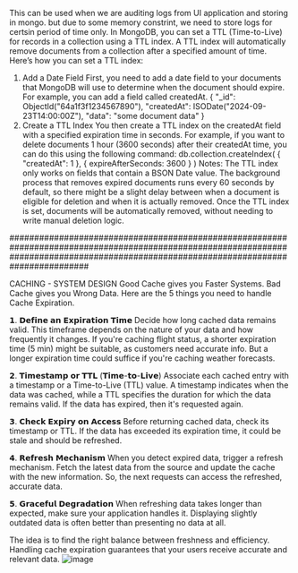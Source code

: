 This can be used when we are auditing logs from UI application and storing in mongo. but due to some memory constrint, we need to store logs for certsin period of time only.
In MongoDB, you can set a TTL (Time-to-Live) for records in a collection using a TTL index. A TTL index will automatically remove documents from a collection after a specified
amount of time.
Here’s how you can set a TTL index:
  1. Add a Date Field
  First, you need to add a date field to your documents that MongoDB will use to determine when the document should expire. For example, you can add a field called createdAt.
      {
        "_id": ObjectId("64a1f3f1234567890"),
        "createdAt": ISODate("2024-09-23T14:00:00Z"),
        "data": "some document data"
      }
2. Create a TTL Index
You then create a TTL index on the createdAt field with a specified expiration time in seconds. For example, if you want to delete documents 1 hour (3600 seconds) after their
createdAt time, you can do this using the following command:
    db.collection.createIndex(
       { "createdAt": 1 },
       { expireAfterSeconds: 3600 }
    )
Notes:
The TTL index only works on fields that contain a BSON Date value.
The background process that removes expired documents runs every 60 seconds by default, so there might be a slight delay between when a document is eligible
for deletion and when it is actually removed.
Once the TTL index is set, documents will be automatically removed, without needing to write manual deletion logic.

########################################################################################################################################################################################


CACHING - SYSTEM DESIGN
Good Cache gives you Faster Systems.
Bad Cache gives you Wrong Data.
Here are the 5 things you need to handle Cache Expiration.

𝟭. 𝗗𝗲𝗳𝗶𝗻𝗲 𝗮𝗻 𝗘𝘅𝗽𝗶𝗿𝗮𝘁𝗶𝗼𝗻 𝗧𝗶𝗺𝗲
Decide how long cached data remains valid. This timeframe depends on the nature of your data and how frequently it changes. If you're caching flight status,
a shorter expiration time (5 min) might be suitable, as customers need accurate info. But a longer expiration time could suffice if you're caching weather forecasts.

𝟮. 𝗧𝗶𝗺𝗲𝘀𝘁𝗮𝗺𝗽 𝗼𝗿 𝗧𝗧𝗟 (𝗧𝗶𝗺𝗲-𝘁𝗼-𝗟𝗶𝘃𝗲)
Associate each cached entry with a timestamp or a Time-to-Live (TTL) value. A timestamp indicates when the data was cached, while a TTL specifies the duration
for which the data remains valid. If the data has expired, then it's requested again.

𝟯. 𝗖𝗵𝗲𝗰𝗸 𝗘𝘅𝗽𝗶𝗿𝘆 𝗼𝗻 𝗔𝗰𝗰𝗲𝘀𝘀
Before returning cached data, check its timestamp or TTL. If the data has exceeded its expiration time, it could be stale and should be refreshed.

𝟰. 𝗥𝗲𝗳𝗿𝗲𝘀𝗵 𝗠𝗲𝗰𝗵𝗮𝗻𝗶𝘀𝗺
When you detect expired data, trigger a refresh mechanism. Fetch the latest data from the source and update the cache with the new information.
So, the next requests can access the refreshed, accurate data.

𝟱. 𝗚𝗿𝗮𝗰𝗲𝗳𝘂𝗹 𝗗𝗲𝗴𝗿𝗮𝗱𝗮𝘁𝗶𝗼𝗻
When refreshing data takes longer than expected, make sure your application handles it. Displaying slightly outdated data is often better than presenting no data at all.

The idea is to find the right balance between freshness and efficiency. Handling cache expiration guarantees that your users receive accurate and relevant data.
![image](https://github.com/user-attachments/assets/f635536e-dd1e-4510-9408-0b9d6fd6527e)
